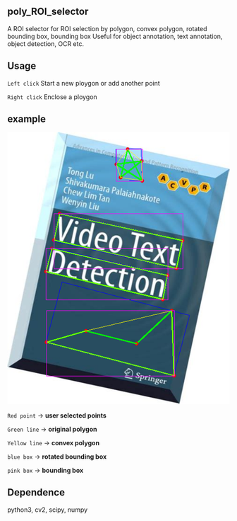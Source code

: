 ## poly_ROI_selector
A ROI selector for ROI selection by polygon, convex polygon, rotated bounding box, bounding box
Useful for object annotation, text annotation, object detection, OCR etc.

## Usage
`Left click` Start a new ploygon or add another point

`Right click` Enclose a ploygon

## example
<img src="example.png" width="600">

`Red point`    ->  **user selected points**

`Green line`   ->  **original polygon**

`Yellow line`  ->  **convex polygon**

`blue box`     ->  **rotated bounding box**

`pink box`     ->  **bounding box**

## Dependence
python3, cv2, scipy, numpy

